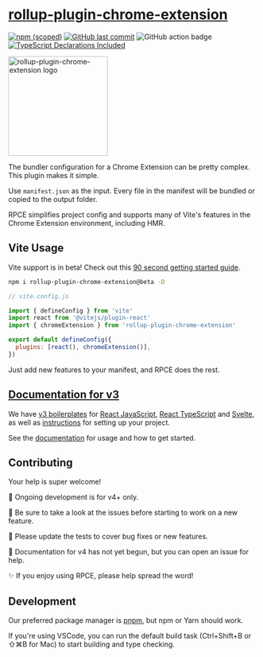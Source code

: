 # [rollup-plugin-chrome-extension](https://www.extend-chrome.dev/rollup-plugin)

[![npm (scoped)](https://img.shields.io/npm/v/rollup-plugin-chrome-extension/beta.svg)](https://www.npmjs.com/package/rollup-plugin-chrome-extension)
[![GitHub last commit](https://img.shields.io/github/last-commit/extend-chrome/rollup-plugin-chrome-extension.svg?logo=github)](https://github.com/extend-chrome/rollup-plugin-chrome-extension)
![GitHub action badge](https://github.com/extend-chrome/rollup-plugin-chrome-extension/actions/workflows/main.yml/badge.svg)
[![TypeScript Declarations Included](https://img.shields.io/badge/types-TypeScript-informational)](#typescript)

<a href="https://www.extend-chrome.dev/rollup-plugin" rel="noopener">
  <img width=200px height=200px src="https://imgur.com/wEXnCYK.png" alt="rollup-plugin-chrome-extension logo"></a>

The bundler configuration for a Chrome Extension can be pretty
complex. This plugin makes it simple.

Use `manifest.json` as the input. Every file in the manifest will
be bundled or copied to the output folder.

RPCE simplifies project config and supports many of Vite's
features in the Chrome Extension environment, including HMR.

## Vite Usage

Vite support is in beta! Check out this
[90 second getting started guide](https://dev.to/jacksteamdev/create-a-vite-react-chrome-extension-in-90-seconds-3df7).

```sh
npm i rollup-plugin-chrome-extension@beta -D
```

```javascript
// vite.config.js

import { defineConfig } from 'vite'
import react from '@vitejs/plugin-react'
import { chromeExtension } from 'rollup-plugin-chrome-extension'

export default defineConfig({
  plugins: [react(), chromeExtension()],
})
```

Just add new features to your manifest, and RPCE does the rest.

## [Documentation for v3](https://www.extend-chrome.dev/rollup-plugin)

We have
[v3 boilerplates](https://www.extend-chrome.dev/rollup-plugin#chrome-extension-boilerplates)
for
[React JavaScript](https://github.com/extend-chrome/js-react-boilerplate),
[React TypeScript](https://github.com/extend-chrome/ts-react-boilerplate)
and
[Svelte](https://github.com/kyrelldixon/svelte-tailwind-extension-boilerplate),
as well as
[instructions](https://www.extend-chrome.dev/rollup-plugin#usage)
for setting up your project.

See the
[documentation](https://www.extend-chrome.dev/rollup-plugin) for
usage and how to get started.

## Contributing

Your help is super welcome!

🎯 Ongoing development is for v4+ only.

👀 Be sure to take a look at the issues before starting to work
on a new feature.

🙏 Please update the tests to cover bug fixes or new features.

📕 Documentation for v4 has not yet begun, but you can open an
issue for help.

✨ If you enjoy using RPCE, please help spread the word!

## Development

Our preferred package manager is [pnpm](https://pnpm.io/), but
npm or Yarn should work.

If you're using VSCode, you can run the default build task
(Ctrl+Shift+B or ⇧⌘B for Mac) to start building and type
checking.
